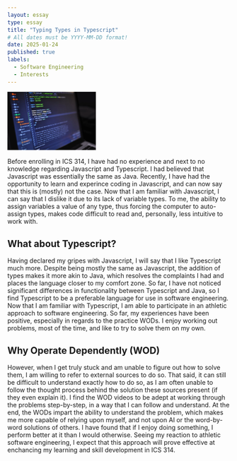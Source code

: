 ```yaml
---
layout: essay
type: essay
title: "Typing Types in Typescript"
# All dates must be YYYY-MM-DD format!
date: 2025-01-24
published: true
labels:
  - Software Engineering
  - Interests
---
```


<img width="200px" class="rounded float-start pe-4" src="../img/cracking-the-code/cracking-the-code.png">

Before enrolling in ICS 314, I have had no experience and next to no knowledge regarding Javascript and Typescript. I had believed that Javascript was essentially the same as Java. Recently, I have had the opportunity to learn and experince coding in Javascript, and can now say that this is (mostly) not the case. Now that I am familiar with Javascript, I can say that I dislike it due to its lack of variable types. To me, the ability to assign variables a value of any type, thus forcing the computer to auto-assign types, makes code difficult to read and, personally, less intuitive to work with.
## What about Typescript?
Having declared my gripes with Javascript, I will say that I like Typescript much more. Despite being mostly the same as Javascript, the addition of types makes it more akin to Java, which resolves the complaints I had and places the language closer to my comfort zone. So far, I have not noticed significant differences in functionality between Typescript and Java, so I find Typescript to be a preferable language for use in software engineering.
Now that I am familiar with Typescript, I am able to participate in an athletic approach to software engineering. So far, my experiences have been positive, especially in regards to the practice WODs. I enjoy working out problems, most of the time, and like to try to solve them on my own. 
## Why Operate Dependently (WOD)
However, when I get truly stuck and am unable to figure out how to solve them, I am willing to refer to external sources to do so. That said, it can still be difficult to understand exactly how to do so, as I am often unable to follow the thought process behind the solution these sources present (if they even explain it). I find the WOD videos to be adept at working through the problems step-by-step, in a way that I can follow and understand. At the end, the WODs impart the ability to understand the problem, which makes me more capable of relying upon myself, and not upon AI or the word-by-word solutions of others.
I have found that if I enjoy doing something, I perform better at it than I would otherwise. Seeing my reaction to athletic software engineering, I expect that this approach will prove effective at enchancing my learning and skill development in ICS 314.

